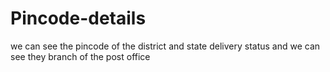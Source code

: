 # Pincode-details
we can see the pincode of the district and state delivery status and we can see they branch of the post office

